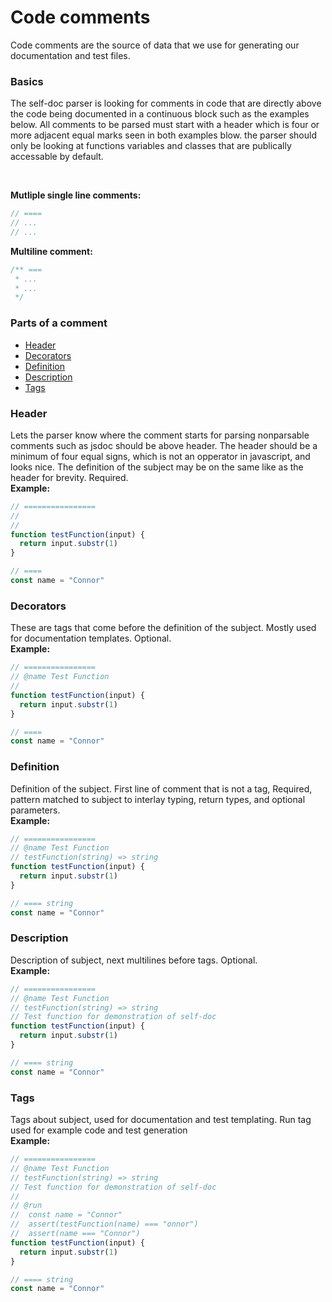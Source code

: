 # Code comments
Code comments are the source of data that we use for generating our documentation and test files.

### Basics
The self-doc parser is looking for comments in code that are directly above the code being documented in a continuous block such as the examples below. All comments to be parsed must start with a header which is four or more adjacent equal marks seen in both examples blow. the parser should only be looking at functions variables and classes that are publically accessable by default.

<br>

**Mutliple single line comments:**
```javascript
// ====
// ...
// ...
```

**Multiline comment:**
```javascript
/** ===
 * ...
 * ...
 */
```

### Parts of a comment

 + [Header](#header)
 + [Decorators](#decorators)
 + [Definition](#definition)
 + [Description](#description)
 + [Tags](#tags)

### Header
Lets the parser know where the comment starts for parsing nonparsable comments such as jsdoc should be above header. The header should be a minimum of four equal signs, which is not an opperator in javascript, and looks nice. The definition of the subject may be on the same like as the header for brevity. Required.
<br>
**Example:**
```javascript
// ================
//
//
function testFunction(input) {
  return input.substr(1)
}

// ====
const name = "Connor"
```

### Decorators
These are tags that come before the definition of the subject. Mostly used for documentation templates. Optional.
<br>
**Example:**
```javascript
// ================
// @name Test Function
//
function testFunction(input) {
  return input.substr(1)
}

// ====
const name = "Connor"
```

### Definition
Definition of the subject. First line of comment that is not a tag, Required, pattern matched to subject to interlay typing, return types, and optional parameters.
<br>
**Example:**
```javascript
// ================
// @name Test Function
// testFunction(string) => string
function testFunction(input) {
  return input.substr(1)
}

// ==== string
const name = "Connor"
```

### Description
Description of subject, next multilines before tags. Optional.
<br>
**Example:**
```javascript
// ================
// @name Test Function
// testFunction(string) => string
// Test function for demonstration of self-doc
function testFunction(input) {
  return input.substr(1)
}

// ==== string
const name = "Connor"
```

### Tags
Tags about subject, used for documentation and test templating. Run tag used for example code and test generation
<br>
**Example:**
```javascript
// ================
// @name Test Function
// testFunction(string) => string
// Test function for demonstration of self-doc
//
// @run
//  const name = "Connor"
//  assert(testFunction(name) === "onnor")
//  assert(name === "Connor")
function testFunction(input) {
  return input.substr(1)
}

// ==== string
const name = "Connor"
```
